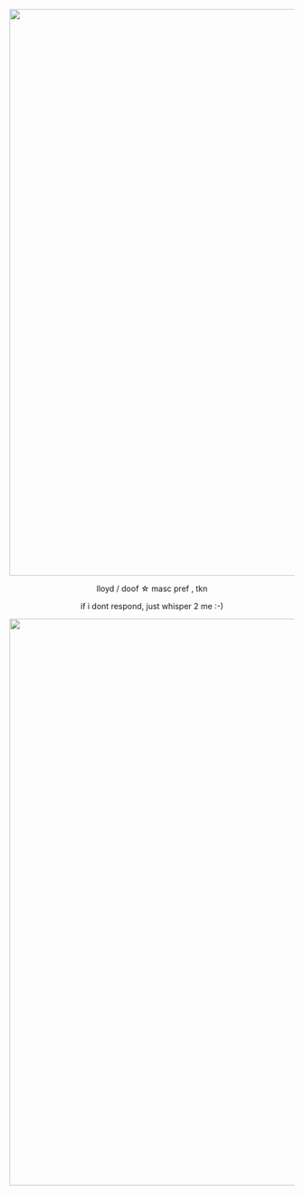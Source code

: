 <p align="center"> <img width="1000" src="https://64.media.tumblr.com/27fd0cec23e2f48a74a2264d96d28490/ee09abb08cabc6f1-a8/s400x600/d30a6f4a80011b32afb8180bde1db82f712a73ee.pnj">
<p align="center"> lloyd / doof  ☆  masc pref , tkn   
<p align="center"> if i dont respond, just whisper 2 me :-)
  
<p align="center">
  <img width="1000" src="https://64.media.tumblr.com/3f36620f44aadbe57343a3ada20afaf9/ee09abb08cabc6f1-a1/s400x600/bebdac05fbd74b043fce220672fe8fa103b5c6c2.pnj">


<!--
**doooofus/doooofus** is a ✨ _special_ ✨ repository because its `README.md` (this file) appears on your GitHub profile.

Here are some ideas to get you started:

- 🔭 I’m currently working on ...
- 🌱 I’m currently learning ...
- 👯 I’m looking to collaborate on ...
- 🤔 I’m looking for help with ...
- 💬 Ask me about ...
- 📫 How to reach me: ...
- 😄 Pronouns: ...
- ⚡ Fun fact: ...
-->

